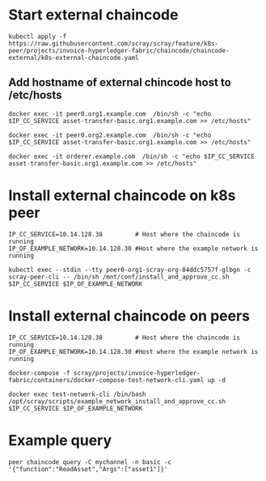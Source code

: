 # Start external chaincode 
```kubectl apply -f https://raw.githubusercontent.com/scray/scray/feature/k8s-peer/projects/invoice-hyperledger-fabric/chaincode/chaincode-external/k8s-external-chaincode.yaml```

## Add hostname of external chincode host to /etc/hosts
```docker exec -it peer0.org1.example.com  /bin/sh -c "echo $IP_CC_SERVICE asset-transfer-basic.org1.example.com >> /etc/hosts"```  

```docker exec -it peer0.org2.example.com  /bin/sh -c "echo $IP_CC_SERVICE asset-transfer-basic.org1.example.com >> /etc/hosts"``` 

```docker exec -it orderer.example.com  /bin/sh -c "echo $IP_CC_SERVICE asset-transfer-basic.org1.example.com >> /etc/hosts"```

# Install external chaincode on k8s peer
```
IP_CC_SERVICE=10.14.128.38         # Host where the chaincode is running
IP_OF_EXAMPLE_NETWORK=10.14.128.30 #Host where the example network is running
```

```
kubectl exec --stdin --tty peer0-org1-scray-org-84ddc5757f-glbgn -c scray-peer-cli -- /bin/sh /mnt/conf/install_and_approve_cc.sh $IP_CC_SERVICE $IP_OF_EXAMPLE_NETWORK
```

# Install external chaincode on peers 
```
IP_CC_SERVICE=10.14.128.38         # Host where the chaincode is running
IP_OF_EXAMPLE_NETWORK=10.14.128.30 #Host where the example network is running
```
```
docker-compose -f scray/projects/invoice-hyperledger-fabric/containers/docker-compose-test-network-cli.yaml up -d
``` 

```
docker exec test-network-cli /bin/bash /opt/scray/scripts/example_network_install_and_approve_cc.sh $IP_CC_SERVICE $IP_OF_EXAMPLE_NETWORK
```

# Example query
```peer chaincode query -C mychannel -n basic -c '{"function":"ReadAsset","Args":["asset1"]}'```
